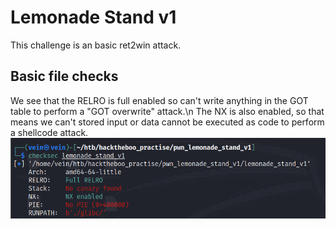 # Lemonade Stand v1 

This challenge is an basic ret2win attack.

## Basic file checks

We see that the RELRO is full enabled so can't write anything in the GOT table to perform a "GOT overwrite" attack.\n
The NX is also enabled, so that means we can't stored input or data cannot be executed as code to perform a shellcode attack.
![Alt Text](img/checksec.png)

